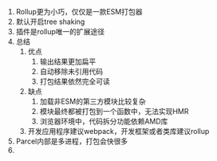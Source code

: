 1. Rollup更为小巧，仅仅是一款ESM打包器
2. 默认开启tree shaking
3. 插件是rollup唯一的扩展途径
4. 总结
   1. 优点
      1. 输出结果更加扁平
      2. 自动移除未引用代码
      3. 打包结果依然完全可读
   2. 缺点
      1. 加载非ESM的第三方模块比较复杂
      2. 模块最终都被打包到一个函数中，无法实现HMR
      3. 浏览器环境中，代码拆分功能依赖AMD库
   3. 开发应用程序建议webpack，开发框架或者类库建议rollup
5. Parcel内部是多进程，打包会快很多
6. 